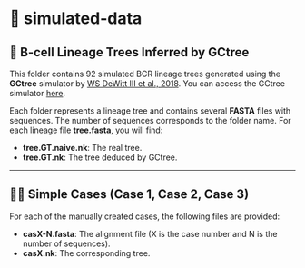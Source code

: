 # 🌳 **simulated-data**

## 🧬 **B-cell Lineage Trees Inferred by GCtree**

This folder contains 92 simulated BCR lineage trees generated using the **GCtree** simulator by [WS DeWitt III et al., 2018](https://academic.oup.com/mbe/article/35/5/1253/4893244). You can access the GCtree simulator [here](https://github.com/matsengrp/gctree).

Each folder represents a lineage tree and contains several **FASTA** files with sequences. The number of sequences corresponds to the folder name. For each lineage file **tree.fasta**, you will find:
- **tree.GT.naive.nk**: The real tree.
- **tree.GT.nk**: The tree deduced by GCtree.

---

## 🧑‍🔬 **Simple Cases (Case 1, Case 2, Case 3)**

For each of the manually created cases, the following files are provided:
- **casX-N.fasta**: The alignment file (X is the case number and N is the number of sequences).
- **casX.nk**: The corresponding tree.
